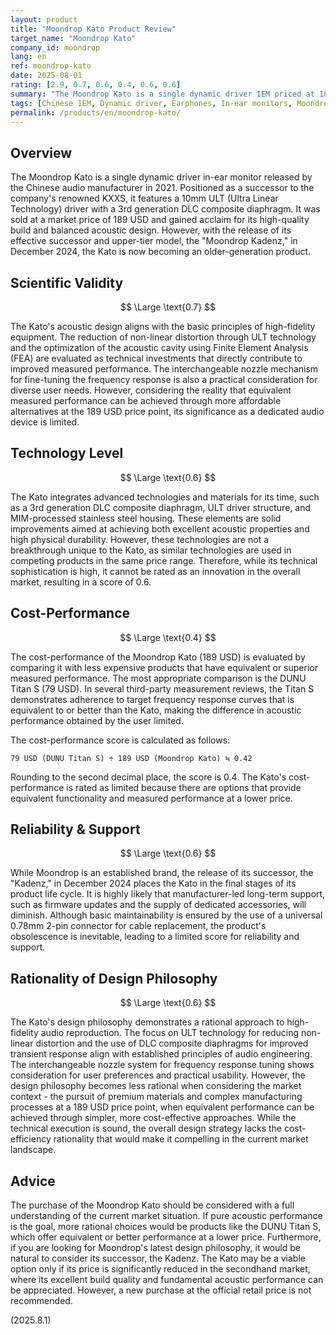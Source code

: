 ```yaml
---
layout: product
title: "Moondrop Kato Product Review"
target_name: "Moondrop Kato"
company_id: moondrop
lang: en
ref: moondrop-kato
date: 2025-08-01
rating: [2.9, 0.7, 0.6, 0.4, 0.6, 0.6]
summary: "The Moondrop Kato is a single dynamic driver IEM priced at 189 USD. While it boasts excellent measured performance, its cost-effectiveness and future viability are limited due to cheaper competitors and the release of a successor."
tags: [Chinese IEM, Dynamic driver, Earphones, In-ear monitors, Moondrop, ULT Technology]
permalink: /products/en/moondrop-kato/
---
```

## Overview

The Moondrop Kato is a single dynamic driver in-ear monitor released by the Chinese audio manufacturer in 2021. Positioned as a successor to the company's renowned KXXS, it features a 10mm ULT (Ultra Linear Technology) driver with a 3rd generation DLC composite diaphragm. It was sold at a market price of 189 USD and gained acclaim for its high-quality build and balanced acoustic design. However, with the release of its effective successor and upper-tier model, the "Moondrop Kadenz," in December 2024, the Kato is now becoming an older-generation product.

## Scientific Validity

$$ \Large \text{0.7} $$

The Kato's acoustic design aligns with the basic principles of high-fidelity equipment. The reduction of non-linear distortion through ULT technology and the optimization of the acoustic cavity using Finite Element Analysis (FEA) are evaluated as technical investments that directly contribute to improved measured performance. The interchangeable nozzle mechanism for fine-tuning the frequency response is also a practical consideration for diverse user needs. However, considering the reality that equivalent measured performance can be achieved through more affordable alternatives at the 189 USD price point, its significance as a dedicated audio device is limited.

## Technology Level

$$ \Large \text{0.6} $$

The Kato integrates advanced technologies and materials for its time, such as a 3rd generation DLC composite diaphragm, ULT driver structure, and MIM-processed stainless steel housing. These elements are solid improvements aimed at achieving both excellent acoustic properties and high physical durability. However, these technologies are not a breakthrough unique to the Kato, as similar technologies are used in competing products in the same price range. Therefore, while its technical sophistication is high, it cannot be rated as an innovation in the overall market, resulting in a score of 0.6.

## Cost-Performance

$$ \Large \text{0.4} $$

The cost-performance of the Moondrop Kato (189 USD) is evaluated by comparing it with less expensive products that have equivalent or superior measured performance. The most appropriate comparison is the DUNU Titan S (79 USD). In several third-party measurement reviews, the Titan S demonstrates adherence to target frequency response curves that is equivalent to or better than the Kato, making the difference in acoustic performance obtained by the user limited.

The cost-performance score is calculated as follows:

`79 USD (DUNU Titan S) ÷ 189 USD (Moondrop Kato) ≒ 0.42`

Rounding to the second decimal place, the score is 0.4. The Kato's cost-performance is rated as limited because there are options that provide equivalent functionality and measured performance at a lower price.

## Reliability & Support

$$ \Large \text{0.6} $$

While Moondrop is an established brand, the release of its successor, the "Kadenz," in December 2024 places the Kato in the final stages of its product life cycle. It is highly likely that manufacturer-led long-term support, such as firmware updates and the supply of dedicated accessories, will diminish. Although basic maintainability is ensured by the use of a universal 0.78mm 2-pin connector for cable replacement, the product's obsolescence is inevitable, leading to a limited score for reliability and support.

## Rationality of Design Philosophy

$$ \Large \text{0.6} $$

The Kato's design philosophy demonstrates a rational approach to high-fidelity audio reproduction. The focus on ULT technology for reducing non-linear distortion and the use of DLC composite diaphragms for improved transient response align with established principles of audio engineering. The interchangeable nozzle system for frequency response tuning shows consideration for user preferences and practical usability. However, the design philosophy becomes less rational when considering the market context - the pursuit of premium materials and complex manufacturing processes at a 189 USD price point, when equivalent performance can be achieved through simpler, more cost-effective approaches. While the technical execution is sound, the overall design strategy lacks the cost-efficiency rationality that would make it compelling in the current market landscape.

## Advice

The purchase of the Moondrop Kato should be considered with a full understanding of the current market situation. If pure acoustic performance is the goal, more rational choices would be products like the DUNU Titan S, which offer equivalent or better performance at a lower price. Furthermore, if you are looking for Moondrop's latest design philosophy, it would be natural to consider its successor, the Kadenz. The Kato may be a viable option only if its price is significantly reduced in the secondhand market, where its excellent build quality and fundamental acoustic performance can be appreciated. However, a new purchase at the official retail price is not recommended.

(2025.8.1)
